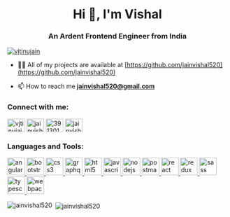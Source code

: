 <h1 align="center">Hi 👋, I'm Vishal</h1>
<h3 align="center">An Ardent Frontend Engineer from India</h3>

<p align="left"> <a href="https://twitter.com/ninjainvishal" target="blank"><img src="https://img.shields.io/twitter/follow/vjtinujain?logo=twitter&style=for-the-badge" alt="vjtinujain" /></a> </p>

- 👨‍💻 All of my projects are available at [https://github.com/jainvishal520](https://github.com/jainvishal520)

- 📫 How to reach me **jainvishal520@gmail.com**

<h3 align="left">Connect with me:</h3>
<p align="left">
<a href="https://twitter.com/vjtinujain" target="blank"><img align="center" src="https://cdn.jsdelivr.net/npm/simple-icons@3.0.1/icons/twitter.svg" alt="vjtinujain" height="30" width="40" /></a>
<a href="https://linkedin.com/in/jainvishal2" target="blank"><img align="center" src="https://cdn.jsdelivr.net/npm/simple-icons@3.0.1/icons/linkedin.svg" alt="jainvishal2" height="30" width="40" /></a>
<a href="https://stackoverflow.com/users/3913010" target="blank"><img align="center" src="https://cdn.jsdelivr.net/npm/simple-icons@3.0.1/icons/stackoverflow.svg" alt="3913010" height="30" width="40" /></a>
<a href="https://www.leetcode.com/jainvishal520" target="blank"><img align="center" src="https://cdn.jsdelivr.net/npm/simple-icons@3.0.1/icons/leetcode.svg" alt="jainvishal520" height="30" width="40" /></a>
</p>

<h3 align="left">Languages and Tools:</h3>
<p align="left"> <a href="https://angular.io" target="_blank"> <img src="https://devicons.github.io/devicon/devicon.git/icons/angularjs/angularjs-original.svg" alt="angularjs" width="40" height="40"/> </a> <a href="https://getbootstrap.com" target="_blank"> <img src="https://devicons.github.io/devicon/devicon.git/icons/bootstrap/bootstrap-plain.svg" alt="bootstrap" width="40" height="40"/> </a> <a href="https://www.w3schools.com/css/" target="_blank"> <img src="https://devicons.github.io/devicon/devicon.git/icons/css3/css3-original-wordmark.svg" alt="css3" width="40" height="40"/> </a> <a href="https://graphql.org" target="_blank"> <img src="https://www.vectorlogo.zone/logos/graphql/graphql-icon.svg" alt="graphql" width="40" height="40"/> </a> <a href="https://www.w3.org/html/" target="_blank"> <img src="https://devicons.github.io/devicon/devicon.git/icons/html5/html5-original-wordmark.svg" alt="html5" width="40" height="40"/> </a> <a href="https://developer.mozilla.org/en-US/docs/Web/JavaScript" target="_blank"> <img src="https://devicons.github.io/devicon/devicon.git/icons/javascript/javascript-original.svg" alt="javascript" width="40" height="40"/> </a> <a href="https://nodejs.org" target="_blank"> <img src="https://devicons.github.io/devicon/devicon.git/icons/nodejs/nodejs-original-wordmark.svg" alt="nodejs" width="40" height="40"/> </a> <a href="https://postman.com" target="_blank"> <img src="https://www.vectorlogo.zone/logos/getpostman/getpostman-icon.svg" alt="postman" width="40" height="40"/> </a> <a href="https://reactjs.org/" target="_blank"> <img src="https://devicons.github.io/devicon/devicon.git/icons/react/react-original-wordmark.svg" alt="react" width="40" height="40"/> </a> <a href="https://redux.js.org" target="_blank"> <img src="https://devicons.github.io/devicon/devicon.git/icons/redux/redux-original.svg" alt="redux" width="40" height="40"/> </a> <a href="https://sass-lang.com" target="_blank"> <img src="https://devicons.github.io/devicon/devicon.git/icons/sass/sass-original.svg" alt="sass" width="40" height="40"/> </a> <a href="https://www.typescriptlang.org/" target="_blank"> <img src="https://devicons.github.io/devicon/devicon.git/icons/typescript/typescript-original.svg" alt="typescript" width="40" height="40"/> </a> <a href="https://webpack.js.org" target="_blank"> <img src="https://devicons.github.io/devicon/devicon.git/icons/webpack/webpack-original.svg" alt="webpack" width="40" height="40"/> </a> </p>

<p><img align="left" src="https://github-readme-stats.vercel.app/api/top-langs?username=jainvishal520&show_icons=true&locale=en&layout=compact" alt="jainvishal520" /></p>

<p>&nbsp;<img align="center" src="https://github-readme-stats.vercel.app/api?username=jainvishal520&show_icons=true&locale=en" alt="jainvishal520" /></p>
